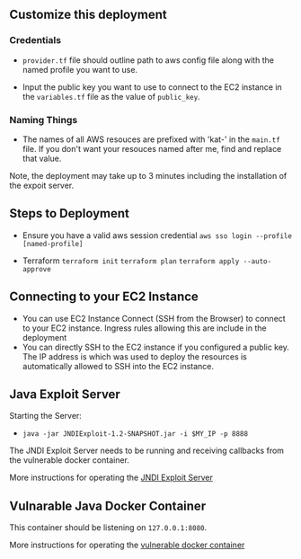 

## Customize this deployment

### Credentials 
- `provider.tf` file should outline path to aws config file along with the named profile you want to use.

- Input the public key you want to use to connect to the EC2 instance in the `variables.tf` file as the value of `public_key`.

### Naming Things 
- The names of all AWS resouces are prefixed with 'kat-' in the `main.tf` file.  If you don't want your resouces named after me, find and replace that value.


Note, the deployment may take up to 3 minutes including the installation of the expoit server.


## Steps to Deployment

- Ensure you have a valid aws session credential
	``aws sso login --profile [named-profile]``

- Terraform
	`terraform init`
	`terraform plan`
	`terraform apply --auto-approve`

## Connecting to your EC2 Instance

- You can use EC2 Instance Connect (SSH from the Browser) to connect to your EC2 instance. Ingress rules allowing this are include in the deployment
- You can directly SSH to the EC2 instance if you configured a public key.  The IP address is which was used to deploy the resources is automatically allowed to SSH into the EC2 instance.

## Java Exploit Server

Starting the Server:

- `java -jar JNDIExploit-1.2-SNAPSHOT.jar -i $MY_IP -p 8888`

The JNDI Exploit Server needs to be running and receiving callbacks from the vulnerable docker container.

More instructions for operating the [JNDI Exploit Server](http://web.archive.org/web/20211210111026/https://github.com/feihong-cs/JNDIExploit)

## Vulnarable Java Docker Container
This container should be listening on `127.0.0.1:8080`.

More instructions for operating the [vulnerable docker container](https://github.com/christophetd/log4shell-vulnerable-app)








